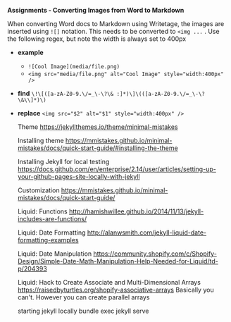 **Assignments - Converting Images from Word to Markdown**

When converting Word docs to Markdown using Writetage, the images are inserted using `![]` notation. This needs to be converted to `<img ...` . Use the following regex, but note the width is always set to 400px

- **example**
  - `![Cool Image](media/file.png)`
  - `<img src="media/file.png" alt="Cool Image" style="width:400px" />`
- **find**
  `\!\[([a-zA-Z0-9.\/=_\-\?\& :]*)\]\(([a-zA-Z0-9.\/=_\-\?\&\\]*)\)`
- **replace**
  `<img src="$2" alt="$1" style="width:400px" />`

  Theme
  https://jekyllthemes.io/theme/minimal-mistakes

  Installing theme
  https://mmistakes.github.io/minimal-mistakes/docs/quick-start-guide/#installing-the-theme

  Installing Jekyll for local testing
  https://docs.github.com/en/enterprise/2.14/user/articles/setting-up-your-github-pages-site-locally-with-jekyll

  Customization
  https://mmistakes.github.io/minimal-mistakes/docs/quick-start-guide/

  Liquid: Functions
  http://hamishwillee.github.io/2014/11/13/jekyll-includes-are-functions/

  Liquid: Date Formatting
  http://alanwsmith.com/jekyll-liquid-date-formatting-examples

  Liquid: Date Manipulation
  https://community.shopify.com/c/Shopify-Design/Simple-Date-Math-Manipulation-Help-Needed-for-Liquid/td-p/204393

  Liquid: Hack to Create Associate and Multi-Dimensional Arrays
  https://raisedbyturtles.org/shopify-associative-arrays
  Basically you can't. However you can create parallel arrays

  starting jekyll locally
  bundle exec jekyll serve